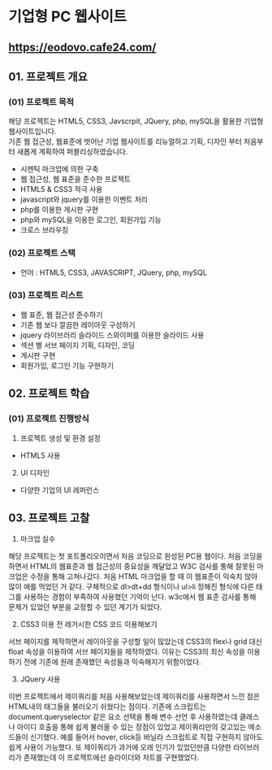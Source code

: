 # 기업형 PC 웹사이트

## https://eodovo.cafe24.com/

## 01. 프로젝트 개요

### (01) 프로젝트 목적

해당 프로젝트는 HTML5, CSS3, Javscrpit, JQuery, php, mySQL을 활용한 기업형 웹사이트입니다.<br> 기존 웹 접근성, 웹표준에 벗어난 기업 웹사이트를
리뉴얼하고 기획, 디자인 부터 처음부터 새롭게 계획하여 퍼블리싱하였습니다.

- 시멘틱 마크업에 의한 구축
- 웹 접근성, 웹 표준을 준수한 프로젝트
- HTML5 & CSS3 적극 사용
- javascript와 jquery를 이용한 이벤트 처리
- php를 이용한 게시판 구현
- php와 mySQL을 이용한 로그인, 회원가입 기능
- 크로스 브라우징
### (02) 프로젝트 스택

- 언어 : HTML5, CSS3, JAVASCRIPT, JQuery, php, mySQL

### (03) 프로젝트 리스트

- 웹 표준, 웹 접근성 준수하기
- 기존 웹 보다 깔끔한 레이아웃 구성하기
- jquery 라이브러리 슬라이드 스와이퍼를 이용한 슬라이드 사용
- 섹션 별 서브 페이지 기획, 디자인, 코딩
- 게시판 구현
- 회원가입, 로그인 기능 구현하기

## 02. 프로젝트 학습

### (01) 프로젝트 진행방식

1. 프로젝트 생성 및 환경 설정

- HTML5 사용

2. UI 디자인

- 다양한 기업의 UI 레퍼런스


## 03. 프로젝트 고찰

1. 마크업 실수

해당 프로젝트는 첫 포트폴리오이면서 처음 코딩으로 완성된 PC용 웹이다. 처음 코딩을 하면서 HTML의 웹표준과 웹 접근성의 중요성을 깨달았고 W3C 검사를 통해 잘못된 마크업은 수정을 통해 고쳐나갔다.
처음 HTML 마크업을 할 때 이 웹표준이 익숙치 않아 많이 애를 먹었던 거 같다. 구체적으로 dl>dt+dd 형식이나 ul>li 정해진 형식에 다른 태그를 사용하는 경험이 부족하여 사용했던 기억이 난다.
w3c에서 웹 표준 검사를 통해 문제가 있었던 부분을 교정할 수 있던 계기가 되었다.

2. CSS3 이용 전 레거시한 CSS 코드 이용해보기

서브 페이지를 제작하면서 레이아웃을 구성할 일이 많았는데 CSS3의 flex나 grid 대신 float 속성을 이용하여 서브 페이지들을 제작하였다. 이유는 CSS3의 최신 속성을 이용하기 전에
기존에 원래 존재했던 속성들과 익숙해지기 위함이었다. 

3. JQuery 사용

이번 프로젝트에서 제이쿼리를 처음 사용해보았는데 제이쿼리를 사용하면서 느낀 점은 HTML내의 태그들을 불러오기 쉬웠다는 점이다. 기존에 스크립트는 document.queryselector 같은
요소 선택을 통해 변수 선언 후 사용하였는데 클래스나 아이디 호출을 통해 쉽게 불러올 수 있는 장점이 있었고 제이쿼리만의 갖고있는 메소드들이 신기했다. 예를 들어서 hover, click등
바닐라 스크립트로 직접 구현하지 않아도 쉽게 사용이 가능했다. 또 제이쿼리가 과거에 오래 인기가 있었던만큼 다양한 라이브러리가 존재했는데 이 프로젝트에선 슬라이더와 차트를 구현했었다.
